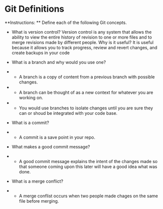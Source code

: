 # Git Definitions

**Instructions: ** Define each of the following Git concepts.

* What is version control?  Version control is any system that allows the ability to view the entire history of revision to one or more files and to merge revisions made by different people. Why is it useful? It is useful 
because it allows you to track progress, review and revert changes, and 
create backups in your code
* What is a branch and why would you use one?
* * A branch is a copy of content from a previous branch with possible changes. 
* *	A branch can be thought of as a new context for whatever you are working on. 
* * You would use branches to isolate changes until you are sure they can or shoud be integrated with your code base.
  
* What is a commit? 
*  * A commit is a save point in your repo.
* What makes a good commit message? 
* * A good commit message explains the intent of the changes made so that someone coming upon this later will have a good idea what was done.
* What is a merge conflict? 
* * A merge conflist occurs when two people made chages on the same file before merging.